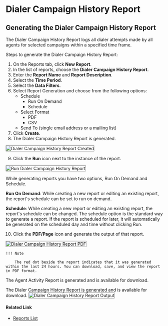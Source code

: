 # Dialer Campaign History Report

## Generating the Dialer Campaign History Report

The Dialer Campaign History Report logs all dialer attempts made by all agents for selected campaigns within a specified time frame.

Steps to generate the Dialer Campaign History Report:

1. On the Reports tab, click **New Report**.
2. In the list of reports, choose the **Dialer Campaign History Report**.
3. Enter the **Report Name** and **Report Description**.
4. Select the **Time Period**.
5. Select the **Data Filters**.
6. Select Report Generation and choose from the following options:
    * Schedule
        * Run On Demand
        * Schedule
    * Select Format
        * PDF
        * CSV
    * Send To (single email address or a mailing list)
7. Click **Create**.
8. The Dialer Campaign History Report is generated.
<img src="../images/dialer-campaign-history-report-created.png" alt="Dialer Campaign History Report Created" title="Dialer Campaign History Report Created" style="border: 1px solid gray; zoom:100%;">

9. Click the **Run** icon next to the instance of the report.
<img src="../images/run-dialer-campaign-history-report.png" alt="Run Dialer Campaign History Report" title="Run Dialer Campaign History Report" style="border: 1px solid gray; zoom:100%;">

While generating reports you have two options, Run On Demand and Schedule.

**Run On Demand**: While creating a new report or editing an existing report, the report's schedule can be set to run on demand.

**Schedule**: While creating a new report or editing an existing report, the report's schedule can be changed. The schedule option is the standard way to generate a report. If the report is scheduled for later, it will automatically be generated on the scheduled day and time without clicking Run.

10. Click the **PDF/Page** icon and generate the output of that report.
<img src="../images/pdf-dialer-campaign-history-report.png" alt="Dialer Campaign History Report PDF" title="Dialer Campaign History Report PDF" style="border: 1px solid gray; zoom:100%;">

    !!! Note

        The red dot beside the report indicates that it was generated within the last 24 hours. You can download, save, and view the report in PDF format.

The Agent Activity Report is generated and is available for download.

The Dialer Campaign History Report is generated and is available for download.
<img src="../images/dialer-campaign-history-report-output.png" alt="Dialer Campaign History Report Output" title="Dialer Campaign History Report Output" style="border: 1px solid gray; zoom:100%;">

#### Related Link

* [Reports List](../reports/reports-list.md)